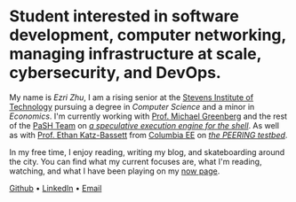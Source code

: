 # Student interested in software **development**, computer **networking**, managing **infrastructure** at **scale**, **cybersecurity**, and **DevOps**.

My name is *Ezri Zhu*, I am a rising senior at the [Stevens Institute of
Technology](https://www.stevens.edu/school-engineering-science/departments/computer-science)
pursuing a degree in *Computer Science* and a minor in *Economics*. I'm
currently working with [Prof. Michael Greenberg](https://greenberg.science/) and
the rest of the [PaSH Team](https://binpa.sh/) on [*a speculative execution
engine for the
shell*](https://sigops.org/s/conferences/hotos/2023/papers/liargkovas.pdf). As
well as with [Prof. Ethan Katz-Bassett](https://www.columbia.edu/~ebk2141/) from
[Columbia EE](https://www.ee.columbia.edu/) on [*the PEERING
testbed*](https://peering.ee.columbia.edu).

In my free time, I enjoy reading, writing my blog, and skateboarding around the
city. You can find what my current focuses are, what I'm reading, watching, and
what I have been playing on my [now page](/now).

[Github](https://github.com/ezrizhu) •
[LinkedIn](https://linkedin.com/in/ezrizhu) •
[Email](mailto:me@ezrizhu.com)
